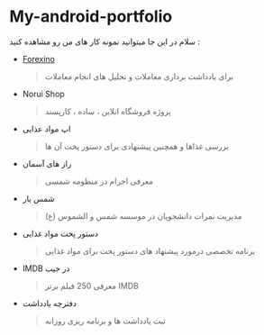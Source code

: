 # My-android-portfolio
سلام 
در این جا میتوانید نمونه کار های من رو مشاهده کنید :
* [Forexino](https://github.com/graceful1372/My-android-portfolio/tree/test)
  > برای یادداشت برداری معاملات و تحلیل های انجام معاملات

* Norui Shop
  > پروژه فروشگاه انلاین ، ساده ، کارپسند

* اپ مواد عذایی
  > بررسی غذاها و همچنین پیشنهادی برای دستور پخت آن ها

* راز های آسمان
  > معرفی اجرام در منظومه شمسی

* شمس یار
  > مدیریت نمرات دانشجویان در موسسه شمس و الشموس (ع)

* دستور پخت مواد غذایی
  > برنامه تخصصی درمورد پیشنهاد های دستور پخت برای مواد غذایی


* IMDB در جیب
    > معرفی 250 فیلم برتر IMDB
  
* دفترچه  یادداشت
  > ثبت یادداشت ها و برنامه ریزی روزانه
